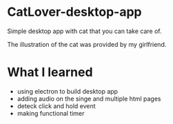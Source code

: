 # CatLover-desktop-app
Simple desktop app with cat that you can take care of. 

The illustration of the cat was provided by my girlfriend.

# What I learned
- using electron to build desktop app
- adding audio on the singe and multiple html pages
- deteck click and hold event
- making functional timer
